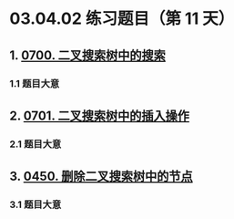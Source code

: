 # 03.04.02 练习题目（第 11 天）

## 1. [0700. 二叉搜索树中的搜索](https://leetcode.cn/problems/search-in-a-binary-search-tree/)

### 1.1 题目大意



## 2. [0701. 二叉搜索树中的插入操作](https://leetcode.cn/problems/insert-into-a-binary-search-tree/)

### 2.1 题目大意



## 3. [0450. 删除二叉搜索树中的节点](https://leetcode.cn/problems/delete-node-in-a-bst/)

### 3.1 题目大意

  
